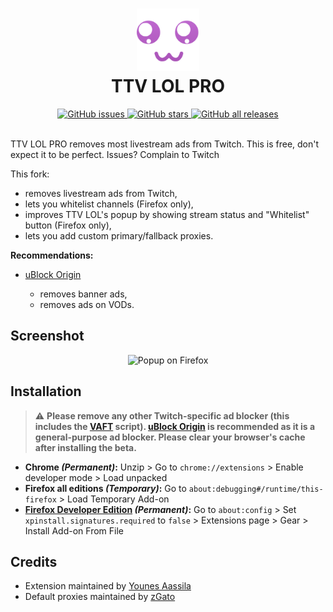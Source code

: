 <h1 align="center">
  <img src="src/images/brand/icon.png" height="100" width="100" alt="Icon" />
  <br />
  TTV LOL PRO
  <br />
</h1>

<div align="center">
  <a href="https://github.com/younesaassila/ttv-lol-pro/issues">
    <img
      alt="GitHub issues"
      src="https://img.shields.io/github/issues/younesaassila/ttv-lol-pro"
    />
  </a>
  <a href="https://github.com/younesaassila/ttv-lol-pro/stargazers">
    <img
      alt="GitHub stars"
      src="https://img.shields.io/github/stars/younesaassila/ttv-lol-pro"
    />
  </a>
  <a href="https://github.com/younesaassila/ttv-lol-pro/releases">
    <img
      alt="GitHub all releases"
      src="https://img.shields.io/github/downloads/younesaassila/ttv-lol-pro/total"
    />
  </a>
</div>

<br />

TTV LOL PRO removes most livestream ads from Twitch. This is free, don't expect it to be perfect. Issues? Complain to Twitch

This fork:

- removes livestream ads from Twitch,
- lets you whitelist channels (Firefox only),
- improves TTV LOL's popup by showing stream status and "Whitelist" button (Firefox only),
- lets you add custom primary/fallback proxies.

**Recommendations:**

- [uBlock Origin](https://ublockorigin.com/)

  - removes banner ads,
  - removes ads on VODs.

## Screenshot

<div align="center">
  <img
    src="https://github.com/younesaassila/ttv-lol-pro/assets/47226184/9841764f-a9ae-46da-9236-e1cce0164081"
    alt="Popup on Firefox"
    height="450"
  />
</div>

## Installation

> ⚠️ **Please remove any other Twitch-specific ad blocker (this includes the [VAFT](https://github.com/pixeltris/TwitchAdSolutions#scripts) script). [uBlock Origin](https://ublockorigin.com/) is recommended as it is a general-purpose ad blocker. Please clear your browser's cache after installing the beta.**

- **Chrome _(Permanent)_:** Unzip > Go to `chrome://extensions` > Enable developer mode > Load unpacked
- **Firefox all editions _(Temporary)_:** Go to `about:debugging#/runtime/this-firefox` > Load Temporary Add-on
- **[Firefox Developer Edition](https://www.mozilla.org/en-US/firefox/developer/) _(Permanent)_:** Go to `about:config` > Set `xpinstall.signatures.required` to `false` > Extensions page > Gear > Install Add-on From File

## Credits

- Extension maintained by [Younes Aassila](https://github.com/younesaassila)
- Default proxies maintained by [zGato](https://github.com/zGato)
